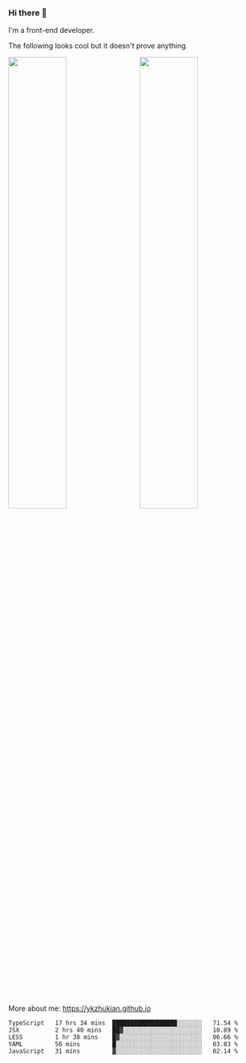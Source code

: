 ### Hi there 👋

I'm a front-end developer.

The following looks cool but it doesn't prove anything.

[<img align="right" width="48%" src="https://github-readme-stats.vercel.app/api?username=ykzhukian&show_icons=true&theme=dracula">](https://github.com/anuraghazra/github-readme-stats)

[<img width="48%" src="https://github-readme-stats.vercel.app/api/top-langs/?username=ykzhukian&layout=compact&theme=dracula">](https://github.com/anuraghazra/github-readme-stats)

More about me: 
https://ykzhukian.github.io

<!--START_SECTION:waka-->
```text
TypeScript   17 hrs 34 mins  ██████████████████░░░░░░░   71.54 % 
JSX          2 hrs 40 mins   ██▓░░░░░░░░░░░░░░░░░░░░░░   10.89 % 
LESS         1 hr 38 mins    █▓░░░░░░░░░░░░░░░░░░░░░░░   06.66 % 
YAML         56 mins         █░░░░░░░░░░░░░░░░░░░░░░░░   03.83 % 
JavaScript   31 mins         ▓░░░░░░░░░░░░░░░░░░░░░░░░   02.14 % 
```
<!--END_SECTION:waka-->
